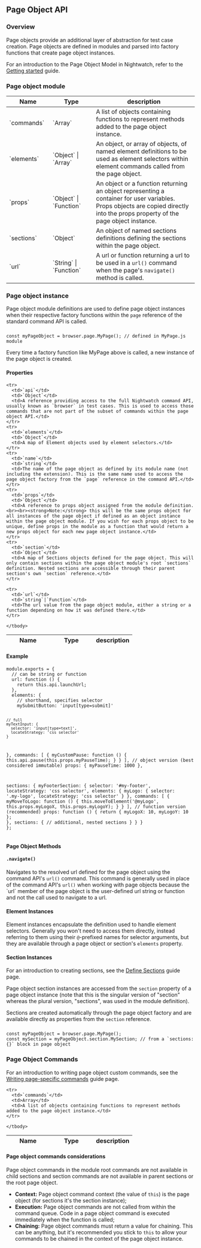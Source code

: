 ## Page Object API

### Overview
Page objects provide an additional layer of abstraction for test case creation. Page objects are defined in modules and parsed into factory functions that create page object instances. 

For an introduction to the Page Object Model in Nightwatch, refer to the [Getting started](/guide/using-page-objects/getting-started.html) guide.

### Page object module

<div class="table-responsive">
<table class="table table-bordered table-striped">
  <thead>
  <tr>
    <th style="width: 100px;">Name</th>
    <th style="width: 100px;">Type</th>
    <th>description</th>
  </tr>
  </thead>
  <tbody>

  <tr>
    <td>`commands`</td>
    <td>`Array`</td>
    <td>A list of objects containing functions to represent methods added to the page object instance.</td>
  </tr>
  <tr>
    <td>`elements`</td>
    <td>`Object` | `Array`</td>
    <td>An object, or array of objects, of named element definitions to be used as element selectors within element commands called from the page object.</td>
  </tr>
  <tr>
    <td>`props`</td>
    <td>`Object` | `Function`</td>
    <td>An object or a function returning an object representing a container for user variables. Props objects are copied directly into the props property of the page object instance.</td>
  </tr>
  <tr>
    <td>`sections`</td>
    <td>`Object`</td>
    <td>An object of named sections definitions defining the sections within the page object.</td>
  </tr>
  <tr>
    <td>`url`</td>
    <td>`String` | `Function`</td>
    <td>A url or function returning a url to be used in a <code>url()</code> command when the page's <code>navigate()</code> method is called.</td>
  </tr>

  </tbody>
</table>
</div>

### Page object instance

Page object module definitions are used to define page object instances when their respective factory functions within the `page` reference of the standard command API is called.

<pre style="padding-top: 10px"><code class="language-javascript">const myPageObject = browser.page.MyPage(); // defined in MyPage.js module</code></pre>

Every time a factory function like MyPage above is called, a new instance of the page object is created.

#### Properties

<div class="table-responsive">
  <table class="table table-bordered table-striped">
    <thead>
    <tr>
      <th style="width: 100px;">Name</th>
      <th style="width: 100px;">Type</th>
      <th>description</th>
    </tr>
    </thead>
    <tbody>

    <tr>
      <td>`api`</td>
      <td>`Object`</td>
      <td>A reference providing access to the full Nightwatch command API, usually known as `browser` in test cases. This is used to access those commands that are not part of the subset of commands within the page object API.</td>
    </tr>
    <tr>
      <td>`elements`</td>
      <td>`Object`</td>
      <td>A map of Element objects used by element selectors.</td>
    </tr>
    <tr>
      <td>`name`</td>
      <td>`string`</td>
      <td>The name of the page object as defined by its module name (not including the extension). This is the same name used to access the page object factory from the `page` reference in the command API.</td>
    </tr>
    <tr>
      <td>`props`</td>
      <td>`Object`</td>
      <td>A reference to props object assigned from the module definition. <br><br><strong>Note:</strong> this will be the same props object for all instances of the page object if defined as an object instance within the page object module. If you wish for each props object to be unique, define props in the module as a function that would return a new props object for each new page object instance.</td>
    </tr>
    <tr>
      <td>`section`</td>
      <td>`Object`</td>
      <td>A map of Sections objects defined for the page object. This will only contain sections within the page object module's root `sections` definition. Nested sections are accessible through their parent section's own `section` reference.</td>
    </tr>

    <tr>
      <td>`url`</td>
      <td>`string`|`Function`</td>
      <td>The url value from the page object module, either a string or a function depending on how it was defined there.</td>
    </tr>

    </tbody>
  </table>
</div>

#### Example
<div class="sample-test">
<pre class="line-numbers" data-language="javascript"><code class="language-javascript">module.exports = {
  // can be string or function
  url: function () {
    return this.api.launchUrl;
  },
  elements: {
    // shorthand, specifies selector
    mySubmitButton: 'input[type=submit]'

    // full
    myTextInput: {
      selector: 'input[type=text]',
      locateStrategy: 'css selector'
    }
  },
  commands: [
    {
      myCustomPause: function () {
        this.api.pause(this.props.myPauseTime);
      }
    }
  ],
  // object version (best considered immutable)
  props: {
    myPauseTime: 1000
  },

  sections: {
    myFooterSection: {
      selector: '#my-footer',
      locateStrategy: 'css selector',
      elements: {
        myLogo: {
          selector: '.my-logo',
          locateStrategy: 'css selector'
        }
      },
      commands: [
        {
          myMoveToLogo: function () {
            this.moveToElement('@myLogo', this.props.myLogoX, this.props.myLogoY);
          }
        }
      ],
      // function version (recommended)
      props: function () {
        return {
          myLogoX: 10,
          myLogoY: 10
        };
      },
      sections: {
        // additional, nested sections
      }
    }
  }
};</code></pre></div>

#### Page Object Methods

<h4 id="page-navigate"><code>.navigate()</code></h4>
Navigates to the resolved url defined for the page object using the command API's <code>url()</code> command. This command is generally used in place of the command API's <code>url()</code> when working with page objects because the `url` member of the page object is the user-defined url string or function and not the call used to navigate to a url.

#### Element Instances

Element instances encapsulate the definition used to handle element selectors. Generally you won't need to access them directly, instead referring to them using their <code>@</code>-prefixed names for selector arguments, but they are available through a page object or section's `elements` property.

#### Section Instances

For an introduction to creating sections, see the [Define Sections](/guide/using-page-objects/defining-sections.html) guide page.

Page object section instances are accessed from the `section` property of a page object instance (note that this is the singular version of "section" whereas the plural version, "sections", was used in the module definition). 

Sections are created automatically through the page object factory and are available directly as properties from the `section` reference.

<pre style="padding-top: 10px"><code class="language-javascript">const myPageObject = browser.page.MyPage();
const mySection = myPageObject.section.MySection; // from a `sections: {}` block in page object</code></pre>

<h3 id="page-commands">Page Object Commands</h3>

For an introduction to writing page object custom commands, see the [Writing page-specific commands](/guide/using-page-objects/writing-page-specific-commands.html) guide page.

<div class="table-responsive">
  <table class="table table-bordered table-striped">
    <thead>
    <tr>
      <th style="width: 100px;">Name</th>
      <th style="width: 100px;">Type</th>
      <th>description</th>
    </tr>
    </thead>
    <tbody>

    <tr>
      <td>`commands`</td>
      <td>Array</td>
      <td>A list of objects containing functions to represent methods added to the page object instance.</td>
    </tr>

    </tbody>
  </table>
</div>

#### Page object commands considerations

Page object commands in the module root commands are not available in child sections and section commands are not available in parent sections or the root page object.

- <strong>Context:</strong> Page object command context (the value of `this`) is the page object (for sections it's the section instance);
- <strong>Execution:</strong> Page object commands are not called from within the command queue. Code in a page object command is executed immediately when the function is called;
- <strong>Chaining:</strong> Page object commands must return a value for chaining. This can be anything, but it's recommended you stick to `this` to allow your commands to be chained in the context of the page object instance.
